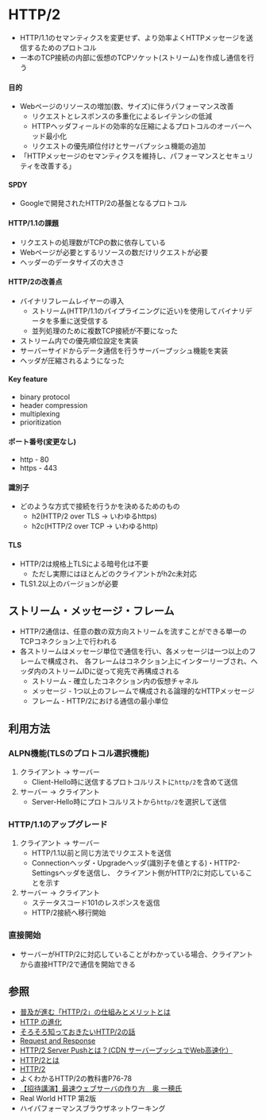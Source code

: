 # HTTP/2
- HTTP/1.1のセマンティクスを変更せず、より効率よくHTTPメッセージを送信するためのプロトコル
- 一本のTCP接続の内部に仮想のTCPソケット(ストリーム)を作成し通信を行う

#### 目的
- Webページのリソースの増加(数、サイズ)に伴うパフォーマンス改善
  - リクエストとレスポンスの多重化によるレイテンシの低減
  - HTTPヘッダフィールドの効率的な圧縮によるプロトコルのオーバーヘッド最小化
  - リクエストの優先順位付けとサーバプッシュ機能の追加
- 「HTTPメッセージのセマンティクスを維持し、パフォーマンスとセキュリティを改善する」

#### SPDY
- Googleで開発されたHTTP/2の基盤となるプロトコル

#### HTTP/1.1の課題
- リクエストの処理数がTCPの数に依存している
- Webページが必要とするリソースの数だけリクエストが必要
- ヘッダーのデータサイズの大きさ

#### HTTP/2の改善点
- バイナリフレームレイヤーの導入
  - ストリーム(HTTP/1.1のパイプライニングに近い)を使用してバイナリデータを多重に送受信する
  - 並列処理のために複数TCP接続が不要になった
- ストリーム内での優先順位設定を実装
- サーバーサイドからデータ通信を行うサーバープッシュ機能を実装
- ヘッダが圧縮されるようになった

#### Key feature
- binary protocol
- header compression
- multiplexing
- prioritization

#### ポート番号(変更なし)
- http - 80
- https - 443

#### 識別子
- どのような方式で接続を行うかを決めるためのもの
  - h2(HTTP/2 over TLS -> いわゆるhttps)
  - h2c(HTTP/2 over TCP -> いわゆるhttp)

#### TLS
- HTTP/2は規格上TLSによる暗号化は不要
  - ただし実際にはほとんどのクライアントがh2c未対応
- TLS1.2以上のバージョンが必要

## ストリーム・メッセージ・フレーム
- HTTP/2通信は、任意の数の双方向ストリームを流すことができる単一のTCPコネクション上で行われる
- 各ストリームはメッセージ単位で通信を行い、各メッセージは一つ以上のフレームで構成され、
  各フレームはコネクション上にインターリーブされ、ヘッダ内のストリームIDに従って宛先で再構成される
  - ストリーム - 確立したコネクション内の仮想チャネル
  - メッセージ - 1つ以上のフレームで構成される論理的なHTTPメッセージ
  - フレーム - HTTP/2における通信の最小単位

## 利用方法
### ALPN機能(TLSのプロトコル選択機能)
1. クライアント -> サーバー
    - Client-Hello時に送信するプロトコルリストに`http/2`を含めて送信
2. サーバー -> クライアント
    - Server-Hello時にプロトコルリストから`http/2`を選択して送信

### HTTP/1.1のアップグレード
1. クライアント -> サーバー
    - HTTP/1.1以前と同じ方法でリクエストを送信
    - Connectionヘッダ・Upgradeヘッダ(識別子を値とする)・HTTP2-Settingsヘッダを送信し、
      クライアント側がHTTP/2に対応していることを示す
2. サーバー -> クライアント
    - ステータスコード101のレスポンスを返信
    - HTTP/2接続へ移行開始

### 直接開始
- サーバーがHTTP/2に対応していることがわかっている場合、クライアントから直接HTTP/2で通信を開始できる

## 参照
- [普及が進む「HTTP/2」の仕組みとメリットとは](https://knowledge.sakura.ad.jp/7734/)
- [HTTP の進化](https://developer.mozilla.org/ja/docs/Web/HTTP/Basics_of_HTTP/Evolution_of_HTTP)
- [そろそろ知っておきたいHTTP/2の話](https://qiita.com/mogamin3/items/7698ee3336c70a482843)
- [Request and Response](https://youtu.be/0cmXVXMdbs8)
- [HTTP/2 Server Pushとは？(CDN サーバープッシュでWeb高速化）](https://blog.redbox.ne.jp/http2-server-push-cdn.html)
- [HTTP/2とは](https://www.nic.ad.jp/ja/newsletter/No68/0800.html)
- [HTTP/2](https://hpbn.co/http2/#binary-framing-layer)
- よくわかるHTTP/2の教科書P76-78
- [【招待講演】最速ウェブサーバの作り方　奥 一穂氏](https://www.youtube.com/watch?v=Iu5Uynq7ubo&feature=youtu.be)
- Real World HTTP 第2版
- ハイパフォーマンスブラウザネットワーキング
